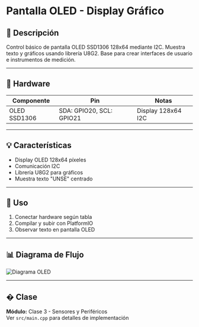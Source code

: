 # Pantalla OLED - Display Gráfico

## 📖 Descripción

Control básico de pantalla OLED SSD1306 128x64 mediante I2C. Muestra texto y gráficos usando librería U8G2. Base para crear interfaces de usuario e instrumentos de medición.

---

## 🔧 Hardware

| Componente | Pin | Notas |
|------------|-----|-------|
| OLED SSD1306 | SDA: GPIO20, SCL: GPIO21 | Display 128x64 I2C |

---

## 💡 Características

- Display OLED 128x64 píxeles
- Comunicación I2C
- Librería U8G2 para gráficos
- Muestra texto "UNSE" centrado

---

## 🚀 Uso

1. Conectar hardware según tabla
2. Compilar y subir con PlatformIO
3. Observar texto en pantalla OLED

---

## 📊 Diagrama de Flujo

![Diagrama OLED](https://www.plantuml.com/plantuml/proxy?src=https://raw.githubusercontent.com/fernandorvs/Curso-IoT-ESP32/main/Clases/Clase%203/Diagramas/oled_basico.pu)

---

## � Clase

**Módulo:** Clase 3 - Sensores y Periféricos  
Ver `src/main.cpp` para detalles de implementación
